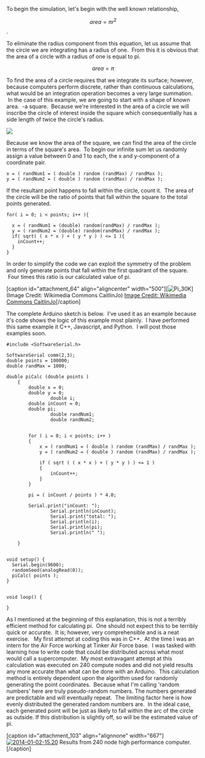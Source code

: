 
To begin the simulation, let's begin with the well known relationship,

$$area=\pi r^2$$.

To eliminate the radius component from this equation, let us assume that the circle we are integrating has a radius of one.  From this it is obvious that the area of a circle with a radius of one is equal to pi.

$$area=\pi$$

To find the area of a circle requires that we integrate its surface; however, because computers perform discrete, rather than continuous calculations, what would be an integration operation becomes a very large summation.  In the case of this example, we are going to start with a shape of known area.  -a square.  Because we're interested in the area of a circle we will inscribe the circle of interest inside the square which consequentially has a side length of twice the circle's radius.


![](http://codytaylor.cc/legacy-images/circlesquare.svg)

Because we know the area of the square, we can find the area of the circle in terms of the square's area.  To begin our infinite sum let us randomly assign a value between 0 and 1 to each, the x and y-component of a coordinate pair.


    x = ( randNum1 = ( double ) random (randMax) / randMax );
    y = ( randNum2 = ( double ) random (randMax) / randMax );


If the resultant point happens to fall within the circle, count it.  The area of the circle will be the ratio of points that fall within the square to the total points generated.


    for( i = 0; i < points; i++ ){

      x = ( randNum1 = (double) random(randMax) / randMax );
      y = ( randNum2 = (double) random(randMax) / randMax );         
      if( sqrt( ( x * x ) + ( y * y ) ) <= 1 ){
        inCount++;
      }  
    }


In order to simplify the code we can exploit the symmetry of the problem and only generate points that fall within the first quadrant of the square.  Four times this ratio is our calculated value of pi.

[caption id="attachment_64" align="aligncenter" width="500"][![Pi_30K](http://codytaylor.cc/legacy-images/Pi_30K.gif)](Image Credit: Wikimedia Commons CaitlinJo) [Image Credit: Wikimedia Commons CaitlinJo](http://commons.wikimedia.org/wiki/File:Pi_30K.gif)[/caption]

The complete Arduino sketch is below.  I've used it as an example because it's code shows the logic of this example most plainly.  I have performed this same example it C++, Javascript, and Python.  I will post those examples soon.


    #include <SoftwareSerial.h>

    SoftwareSerial comm(2,3);
    double points = 100000;
    double randMax = 1000;

    double piCalc (double points )
    	{
    		double x = 0;
    		double y = 0;
                    double i;
    		double inCount = 0;
    		double pi;
                    double randNum1;
                    double randNum2;


    		for ( i = 0; i < points; i++ )
    		{
    			x = ( randNum1 = ( double ) random (randMax) / randMax );
    			y = ( randNum2 = ( double ) random (randMax) / randMax );

    			if ( sqrt ( ( x * x ) + ( y * y ) ) <= 1 )
    			{
    				inCount++;
    			}
    		}

    		pi = ( inCount / points ) * 4.0;

    		Serial.print("inCount: ");
                    Serial.println(inCount);
                    Serial.print("total: ");
                    Serial.println(i);
                    Serial.println(pi);
                    Serial.println(" ");

    	}


    void setup() {    
      Serial.begin(9600);  
      randomSeed(analogRead(0));
      piCalc( points );
    }


    void loop() {

    }




As I mentioned at the beginning of this explanation, this is not a terribly efficient method for calculating pi.  One should not expect this to be terribly quick or accurate.  It is; however, very comprehensible and is a neat exercise.   My first attempt at coding this was in C++.  At the time I was an intern for the Air Force working at Tinker Air Force base.  I was tasked with learning how to write code that could be distributed across what most would call a supercomputer.  My most extravagant attempt at this calculation was executed on 240 compute nodes and did not yield results any more accurate than what can be done with an Arduino.  This calculation method is entirely dependent upon the algorithm used for randomly generating the point coordinates.  Because what I'm calling 'random numbers' here are truly pseudo-random numbers. The numbers generated are predictable and will eventually repeat.  The limiting factor here is how evenly distributed the generated random numbers are.  In the ideal case, each generated point will be just as likely to fall within the arc of the circle as outside. If this distribution is slightly off, so will be the estimated value of pi.

[caption id="attachment_103" align="alignnone" width="667"][![2014-01-02-15.20](http://codytaylor.cc/legacy-images/2014-01-02-15.20.jpg)](http://codytaylor.cc/legacy-images/2014-01-02-15.20.jpg) Results from 240 node high performance computer.[/caption]
